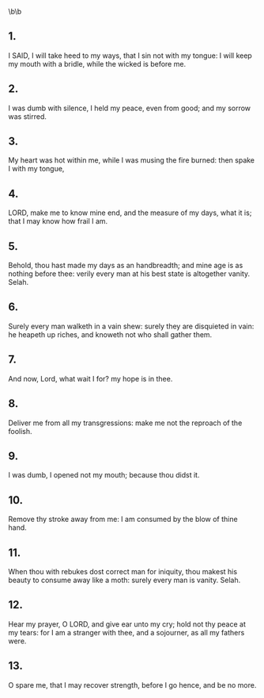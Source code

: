 \b\b
## 1.
I SAID, I will take heed to my ways, that I sin not with my tongue: I will keep my mouth with a bridle, while the wicked is before me.
## 2.
I was dumb with silence, I held my peace, even from good; and my sorrow was stirred.
## 3.
My heart was hot within me, while I was musing the fire burned: then spake I with my tongue,
## 4.
LORD, make me to know mine end, and the measure of my days, what it is; that I may know how frail I am.
## 5.
Behold, thou hast made my days as an handbreadth; and mine age is as nothing before thee: verily every man at his best state is altogether vanity.  Selah.
## 6.
Surely every man walketh in a vain shew: surely they are disquieted in vain: he heapeth up riches, and knoweth not who shall gather them.
## 7.
And now, Lord, what wait I for?  my hope is in thee.
## 8.
Deliver me from all my transgressions: make me not the reproach of the foolish.
## 9.
I was dumb, I opened not my mouth; because thou didst it.
## 10.
Remove thy stroke away from me: I am consumed by the blow of thine hand.
## 11.
When thou with rebukes dost correct man for iniquity, thou makest his beauty to consume away like a moth: surely every man is vanity.  Selah.
## 12.
Hear my prayer, O LORD, and give ear unto my cry; hold not thy peace at my tears: for I am a stranger with thee, and a sojourner, as all my fathers were.
## 13.
O spare me, that I may recover strength, before I go hence, and be no more.

